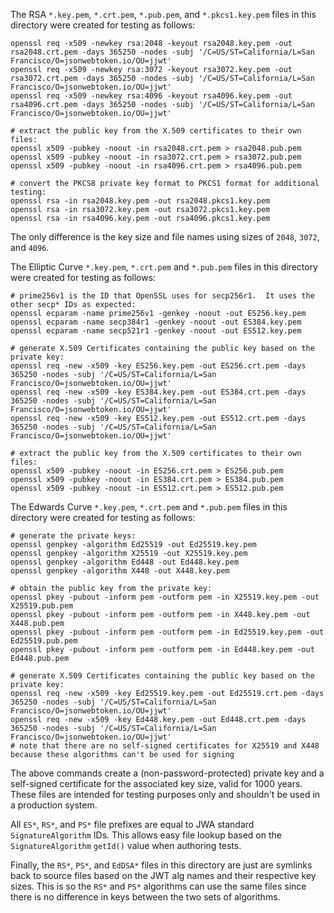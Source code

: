 The RSA `*.key.pem`, `*.crt.pem`, `*.pub.pem`, and `*.pkcs1.key.pem` files in this directory were created for testing as follows:

    openssl req -x509 -newkey rsa:2048 -keyout rsa2048.key.pem -out rsa2048.crt.pem -days 365250 -nodes -subj '/C=US/ST=California/L=San Francisco/O=jsonwebtoken.io/OU=jjwt'
    openssl req -x509 -newkey rsa:3072 -keyout rsa3072.key.pem -out rsa3072.crt.pem -days 365250 -nodes -subj '/C=US/ST=California/L=San Francisco/O=jsonwebtoken.io/OU=jjwt'
    openssl req -x509 -newkey rsa:4096 -keyout rsa4096.key.pem -out rsa4096.crt.pem -days 365250 -nodes -subj '/C=US/ST=California/L=San Francisco/O=jsonwebtoken.io/OU=jjwt'

    # extract the public key from the X.509 certificates to their own files:
    openssl x509 -pubkey -noout -in rsa2048.crt.pem > rsa2048.pub.pem
    openssl x509 -pubkey -noout -in rsa3072.crt.pem > rsa3072.pub.pem
    openssl x509 -pubkey -noout -in rsa4096.crt.pem > rsa4096.pub.pem
    
    # convert the PKCS8 private key format to PKCS1 format for additional testing:
    openssl rsa -in rsa2048.key.pem -out rsa2048.pkcs1.key.pem
    openssl rsa -in rsa3072.key.pem -out rsa3072.pkcs1.key.pem
    openssl rsa -in rsa4096.key.pem -out rsa4096.pkcs1.key.pem

The only difference is the key size and file names using sizes of `2048`, `3072`, and `4096`.

The Elliptic Curve `*.key.pem`, `*.crt.pem` and `*.pub.pem` files in this directory were created for testing as follows:

    # prime256v1 is the ID that OpenSSL uses for secp256r1.  It uses the other secp* IDs as expected:
    openssl ecparam -name prime256v1 -genkey -noout -out ES256.key.pem
    openssl ecparam -name secp384r1 -genkey -noout -out ES384.key.pem
    openssl ecparam -name secp521r1 -genkey -noout -out ES512.key.pem
    
    # generate X.509 Certificates containing the public key based on the private key:
    openssl req -new -x509 -key ES256.key.pem -out ES256.crt.pem -days 365250 -nodes -subj '/C=US/ST=California/L=San Francisco/O=jsonwebtoken.io/OU=jjwt'
    openssl req -new -x509 -key ES384.key.pem -out ES384.crt.pem -days 365250 -nodes -subj '/C=US/ST=California/L=San Francisco/O=jsonwebtoken.io/OU=jjwt'
    openssl req -new -x509 -key ES512.key.pem -out ES512.crt.pem -days 365250 -nodes -subj '/C=US/ST=California/L=San Francisco/O=jsonwebtoken.io/OU=jjwt'
    
    # extract the public key from the X.509 certificates to their own files:
    openssl x509 -pubkey -noout -in ES256.crt.pem > ES256.pub.pem
    openssl x509 -pubkey -noout -in ES384.crt.pem > ES384.pub.pem
    openssl x509 -pubkey -noout -in ES512.crt.pem > ES512.pub.pem
  
The Edwards Curve `*.key.pem`, `*.crt.pem` and `*.pub.pem` files in this directory were created for testing as follows:

    # generate the private keys:
    openssl genpkey -algorithm Ed25519 -out Ed25519.key.pem
    openssl genpkey -algorithm X25519 -out X25519.key.pem
    openssl genpkey -algorithm Ed448 -out Ed448.key.pem
    openssl genpkey -algorithm X448 -out X448.key.pem

    # obtain the public key from the private key:
    openssl pkey -pubout -inform pem -outform pem -in X25519.key.pem -out X25519.pub.pem
    openssl pkey -pubout -inform pem -outform pem -in X448.key.pem -out X448.pub.pem
    openssl pkey -pubout -inform pem -outform pem -in Ed25519.key.pem -out Ed25519.pub.pem
    openssl pkey -pubout -inform pem -outform pem -in Ed448.key.pem -out Ed448.pub.pem
    
    # generate X.509 Certificates containing the public key based on the private key:
    openssl req -new -x509 -key Ed25519.key.pem -out Ed25519.crt.pem -days 365250 -nodes -subj '/C=US/ST=California/L=San Francisco/O=jsonwebtoken.io/OU=jjwt'
    openssl req -new -x509 -key Ed448.key.pem -out Ed448.crt.pem -days 365250 -nodes -subj '/C=US/ST=California/L=San Francisco/O=jsonwebtoken.io/OU=jjwt'
    # note that there are no self-signed certificates for X25519 and X448 because these algorithms can't be used for signing

The above commands create a (non-password-protected) private key and a self-signed certificate for the associated key
size, valid for 1000 years.  These files are intended for testing purposes only and shouldn't be used in a production 
system.

All `ES*`, `RS*`, and `PS*` file prefixes are equal to JWA standard `SignatureAlgorithm` IDs.  This allows
easy file lookup based on the `SignatureAlgorithm` `getId()` value when authoring tests.

Finally, the `RS*`, `PS*`, and `EdDSA*` files in this directory are just are symlinks back to source files based on 
the JWT alg names and their respective key sizes.  This is so the `RS*` and `PS*` algorithms can use the same files 
since there is no difference in keys between the two sets of algorithms.
